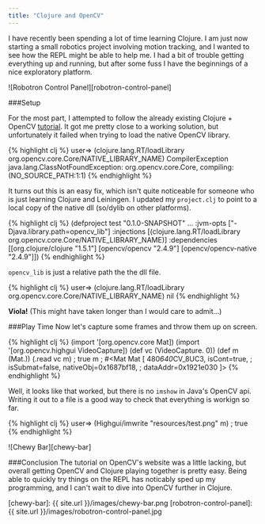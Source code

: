 ```yaml
---
title: "Clojure and OpenCV"
---
```


I have recently been spending a lot of time learning Clojure. I am just now starting a small robotics project involving motion tracking, and I wanted to see how the REPL might be able to help me. I had a bit of trouble getting everything up and running, but after some fuss I have the beginnings of a nice exploratory platform.

![Robotron Control Panel][robotron-control-panel]

###Setup

For the most part, I attempted to follow the already existing Clojure + OpenCV [tutorial](http://docs.opencv.org/2.4/doc/tutorials/introduction/clojure_dev_intro/clojure_dev_intro.html). It got me pretty close to a working solution, but unfortunately it failed when trying to load the native OpenCV library.

{% highlight clj %}
user=> (clojure.lang.RT/loadLibrary org.opencv.core.Core/NATIVE_LIBRARY_NAME)
CompilerException java.lang.ClassNotFoundException:
org.opencv.core.Core, compiling:(NO_SOURCE_PATH:1:1)
{% endhighlight %}

It turns out this is an easy fix, which isn't quite noticeable for someone who is just learning Clojure and Leiningen. I updated my `project.clj` to point to a local copy of the native dll (so/dylib on other platforms).

{% highlight clj %}
(defproject test "0.1.0-SNAPSHOT"
  ...
  :jvm-opts ["-Djava.library.path=opencv_lib"]
  :injections [(clojure.lang.RT/loadLibrary org.opencv.core.Core/NATIVE_LIBRARY_NAME)]
  :dependencies [[org.clojure/clojure "1.5.1"]
				 [opencv/opencv "2.4.9"]
				 [opencv/opencv-native "2.4.9"]])
{% endhighlight %}

`opencv_lib` is just a relative path the the dll file.

{% highlight clj %}
user=> (clojure.lang.RT/loadLibrary org.opencv.core.Core/NATIVE_LIBRARY_NAME)
nil
{% endhighlight %}

**Viola!** (This might have taken longer than I would care to admit...)

###Play Time
Now let's capture some frames and throw them up on screen.

{% highlight clj %}
(import '[org.opencv.core Mat])
(import '[org.opencv.highgui VideoCapture])
(def vc (VideoCapture. 0))
(def m (Mat.))
(.read vc m)
; true
m
; #<Mat Mat [ 480*640*CV_8UC3, isCont=true,
;             isSubmat=false, nativeObj=0x1687bf18, 
;             dataAddr=0x1921e030 ]>
{% endhighlight %}

Well, it looks like that worked, but there is no `imshow` in Java's OpenCV api. Writing it out to a file is a good way to check that everything is workign so far.

{% highlight clj %}
user=> (Highgui/imwrite "resources/test.png" m)
; true
{% endhighlight %}

![Chewy Bar][chewy-bar]

###Conclusion
The tutorial on OpenCV's website was a little lacking, but overall getting OpenCV and Clojure playing together is pretty easy. Being able to quickly try things on the REPL has noticably sped up my programming, and I can't wait to dive into OpenCV further in Clojure.


[chewy-bar]: {{ site.url }}/images/chewy-bar.png
[robotron-control-panel]: {{ site.url }}/images/robotron-control-panel.jpg
